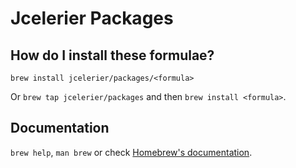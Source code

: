 # Jcelerier Packages

## How do I install these formulae?
`brew install jcelerier/packages/<formula>`

Or `brew tap jcelerier/packages` and then `brew install <formula>`.

## Documentation
`brew help`, `man brew` or check [Homebrew's documentation](https://docs.brew.sh).
